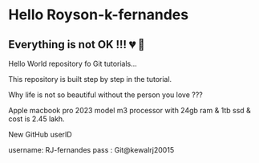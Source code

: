 # Hello Royson-k-fernandes

## Everything is not OK !!! 💔  🙂

Hello World repository fo Git tutorials...

This repository is built step by step in the tutorial.

Why life is not so beautiful without the person you love ???

Apple macbook pro 2023 model m3 processor with 24gb ram & 1tb ssd & cost is 2.45 lakh.


New GitHub userID

username: RJ-fernandes
pass        : Git@kewalrj20015